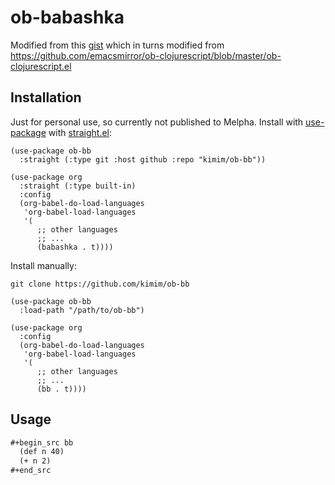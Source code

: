 # ob-babashka

Modified from this [gist](https://gist.github.com/lasvice/aad29c970f1c221d5663286a0fbd0ad8) which in turns modified from https://github.com/emacsmirror/ob-clojurescript/blob/master/ob-clojurescript.el

## Installation
Just for personal use, so currently not published to Melpha.
Install with [use-package](https://github.com/jwiegley/use-package) with [straight.el](https://github.com/radian-software/straight.el):

```emacs-lisp
(use-package ob-bb
  :straight (:type git :host github :repo "kimim/ob-bb"))

(use-package org
  :straight (:type built-in)
  :config
  (org-babel-do-load-languages
   'org-babel-load-languages
   '(
      ;; other languages
      ;; ...
      (babashka . t))))
```

Install manually:

```shell
git clone https://github.com/kimim/ob-bb
```

```emacs-lisp
(use-package ob-bb
  :load-path "/path/to/ob-bb")

(use-package org
  :config
  (org-babel-do-load-languages
   'org-babel-load-languages
   '(
      ;; other languages
      ;; ...
      (bb . t))))
```
## Usage

```org
#+begin_src bb
  (def n 40)
  (+ n 2)
#+end_src
```
